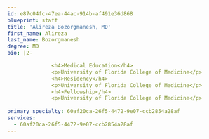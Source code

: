 ```yaml
---
id: e87c04fc-47ea-44ac-914b-af491e36d868
blueprint: staff
title: 'Alireza Bozorgmanesh, MD'
first_name: Alireza
last_name: Bozorgmanesh
degree: MD
bio: |2-

              <h4>Medical Education</h4>
              <p>University of Florida College of Medicine</p>
              <h4>Residency</h4>
              <p>University of Florida College of Medicine</p>
              <h4>Fellowship</h4>
              <p>University of Florida College of Medicine</p>
          
primary_specialty: 60af20ca-26f5-4472-9e07-ccb2854a28af
services:
  - 60af20ca-26f5-4472-9e07-ccb2854a28af
---
```

